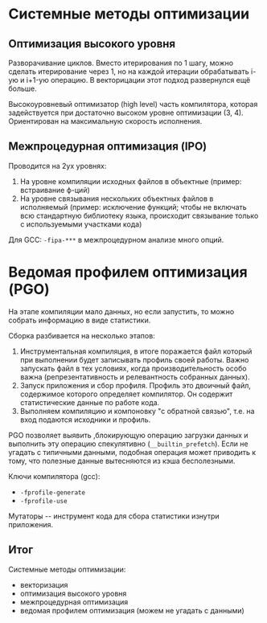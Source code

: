 # Системные методы оптимизации

## Оптимизация высокого уровня

Разворачивание циклов.
Вместо итерирования по 1 шагу, можно сделать итерирование через 1, но на каждой итерации обрабатывать i-ую и i+1-ую операцию.
В векторицации этот подход развернулся ещё больше.

Высокоуровневый оптимизатор (high level) часть компилятора, которая задействуется при достаточно высоком уровне оптимизации (3, 4).
Ориентирован на максимальную скорость исполнения.

## Межпроцедурная оптимизация (IPO)
Проводится на 2ух уровнях:
1. На уровне компиляции исходных файлов в объектные (пример: встраивание ф-ций)
2. На уровне связывания нескольких объектных файлов в исполняемый (пример: исключение функций; чтобы не включать всю стандартную библиотеку языка, происходит связывание только с используемыми участками кода)

Для GCC: `-fipa-***` в межпроцедурном анализе много опций.

# Ведомая профилем оптимизация (PGO)
На этапе компиляции мало данных, но если запустить, то можно собрать информацию в виде статистики.

Сборка разбивается на несколько этапов:
1. Инструментальная компиляция, в итоге поражается файл который при выполнении будет записывать профиль своей работы. Важно запускать файл в тех условиях, когда производительность особо важна (репрезентативность и релевантность собранных данных).
2. Запуск приложения и сбор профиля. Профиль это двоичный файл, содержимое которого определяет компилятор. Он содержит статистические данные по работе кода.
3. Выполняем компиляцию и компоновку "с обратной связью", т.е. на вход подаются исходники и профиль.

PGO позволяет выявить ,блокирующую операцию загрузки данных и выполнить эту операцию спекулятивно (`__builtin_prefetch`). Если не угадать с типичными данными, подобная операция может приводить к тому, что полезные данные вытесняются из кэша бесполезными.

Ключи компилятора (gcc):
- `-fprofile-generate`
- `-fprofile-use`

Мутаторы -- инструмент кода для сбора статистики изнутри приложения.

## Итог

Системные методы оптимизации:
- векторизация
- оптимизация высокого уровня
- межпроцедурная оптимизация
- ведомая профилем оптимизация (можем не угадать с данными)

